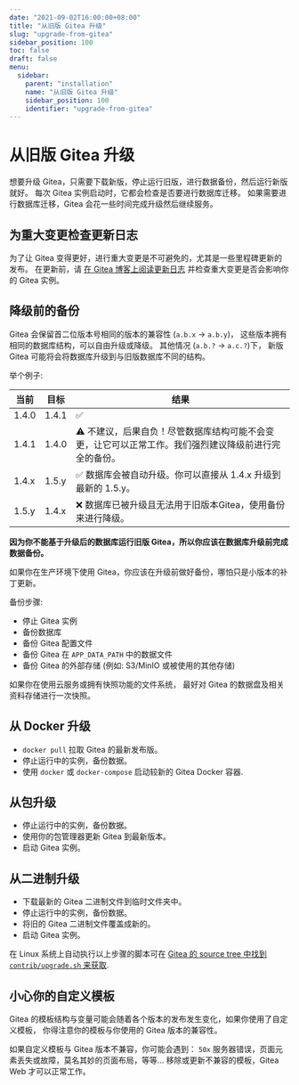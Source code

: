 ```yaml
---
date: "2021-09-02T16:00:00+08:00"
title: "从旧版 Gitea 升级"
slug: "upgrade-from-gitea"
sidebar_position: 100
toc: false
draft: false
menu:
  sidebar:
    parent: "installation"
    name: "从旧版 Gitea 升级"
    sidebar_position: 100
    identifier: "upgrade-from-gitea"
---
```


# 从旧版 Gitea 升级

想要升级 Gitea，只需要下载新版，停止运行旧版，进行数据备份，然后运行新版就好。
每次 Gitea 实例启动时，它都会检查是否要进行数据库迁移。
如果需要进行数据库迁移，Gitea 会花一些时间完成升级然后继续服务。

## 为重大变更检查更新日志

为了让 Gitea 变得更好，进行重大变更是不可避免的，尤其是一些里程碑更新的发布。
在更新前，请 [在 Gitea 博客上阅读更新日志](https://blog.gitea.io/)
并检查重大变更是否会影响你的 Gitea 实例。

## 降级前的备份

Gitea 会保留首二位版本号相同的版本的兼容性 (`a.b.x` -> `a.b.y`)，
这些版本拥有相同的数据库结构，可以自由升级或降级。
其他情况 (`a.b.?` -> `a.c.?`)下，
新版 Gitea 可能将会将数据库升级到与旧版数据库不同的结构。

举个例子:

| 当前 | 目标 | 结果 |
| --- | --- | --- |
| 1.4.0 | 1.4.1 | ✅ |
| 1.4.1 | 1.4.0 | ⚠️ 不建议，后果自负！尽管数据库结构可能不会变更，让它可以正常工作。我们强烈建议降级前进行完全的备份。 |
| 1.4.x | 1.5.y | ✅ 数据库会被自动升级。你可以直接从 1.4.x 升级到最新的 1.5.y。 |
| 1.5.y | 1.4.x | ❌ 数据库已被升级且无法用于旧版本Gitea，使用备份来进行降级。 |

**因为你不能基于升级后的数据库运行旧版 Gitea，所以你应该在数据库升级前完成数据备份。**

如果你在生产环境下使用 Gitea，你应该在升级前做好备份，哪怕只是小版本的补丁更新。

备份步骤:

* 停止 Gitea 实例
* 备份数据库
* 备份 Gitea 配置文件
* 备份 Gitea 在 `APP_DATA_PATH` 中的数据文件
* 备份 Gitea 的外部存储 (例如: S3/MinIO 或被使用的其他存储)

如果你在使用云服务或拥有快照功能的文件系统，
最好对 Gitea 的数据盘及相关资料存储进行一次快照。

## 从 Docker 升级

* `docker pull` 拉取 Gitea 的最新发布版。
* 停止运行中的实例，备份数据。
* 使用 `docker` 或 `docker-compose` 启动较新的 Gitea Docker 容器.

## 从包升级

* 停止运行中的实例，备份数据。
* 使用你的包管理器更新 Gitea 到最新版本。
* 启动 Gitea 实例。

## 从二进制升级

* 下载最新的 Gitea 二进制文件到临时文件夹中。
* 停止运行中的实例，备份数据。
* 将旧的 Gitea 二进制文件覆盖成新的。
* 启动 Gitea 实例。

在 Linux 系统上自动执行以上步骤的脚本可在 [Gitea 的 source tree 中找到 `contrib/upgrade.sh` 来获取](https://github.com/go-gitea/gitea/blob/main/contrib/upgrade.sh).

## 小心你的自定义模板

Gitea 的模板结构与变量可能会随着各个版本的发布发生变化，如果你使用了自定义模板，
你得注意你的模板与你使用的 Gitea 版本的兼容性。

如果自定义模板与 Gitea 版本不兼容，你可能会遇到：
`50x` 服务器错误，页面元素丢失或故障，莫名其妙的页面布局，等等…
移除或更新不兼容的模板，Gitea Web 才可以正常工作。
